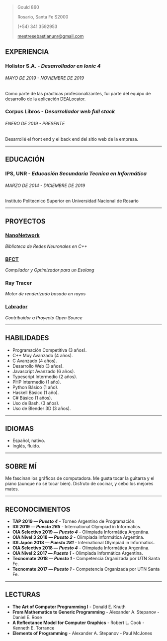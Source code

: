 > Gould 860
>
> Rosario, Santa Fe S2000
>
> (+54) 341 3592953
>
> mestresebastianunr@gmail.com

## EXPERIENCIA
### Holistor S.A. - *Desarrollador en Ionic 4*
###### MAYO DE 2019 - NOVIEMBRE DE 2019
Como parte de las prácticas profesionalizantes, fui parte del equipo de desarrollo de la aplicación DEALocator.

### Corpus Libros - *Desarrollador web full stack*
###### ENERO DE 2019 - PRESENTE
Desarrollé el front end y el back end del sitio web de la empresa.

--------

## EDUCACIÓN
### IPS, UNR - *Educación Secundaria Tecnica en Informática*
###### MARZO DE 2014 - DICIEMBRE DE 2019
Instituto Politecnico Superior en Universidad Nacional de Rosario

--------

## PROYECTOS
### [NanoNetwork](https://github.com/SebastianMestre/nanoNetwork)
*Biblioteca de Redes Neuronales en C++*

### [BFCT](https://github.com/SebastianMestre/BFCT)
*Compilador y Optimizador para un Esolang*

### Ray Tracer
*Motor de renderizado basado en rayos*

### [Labrador](https://github.com/Espotek/Labrador)
*Contribuidor a Proyecto Open Source*

--------

## HABILIDADES
 - Programación Competitiva (3 años).
 - C++ Muy Avanzado (4 años).
 - C Avanzado (4 años).
 - Desarrollo Web (3 años).
 - Javascript Avanzado (6 años).
 - Typescript Intermedio (2 años).
 - PHP Intermedio (1 año).
 - Python Básico (1 año).
 - Haskell Básico (1 año).
 - C# Básico (1 años).
 - Uso de Bash. (3 años).
 - Uso de Blender 3D (3 años).

--------

## IDIOMAS
 - Español, nativo.
 - Inglés, fluido.

--------

## SOBRE MÍ
Me fascinan los gráficos de computadora. Me gusta tocar la guitarra y el piano (aunque no sé tocar bien). Disfruto de cocinar, y cebo los mejores mates.

--------

## RECONOCIMIENTOS
 - **TAP 2019 — *Puesto 4*** - Torneo Argentino de Programación.
 - **IOI 2019 — *Puesto 265*** - International Olympiad in Informatics.
 - **OIA Selectivo 2019 — *Puesto 4*** - Olimpiada Informática Argentina.
 - **OIA Nivel 3 2018 — *Puesto 2*** - Olimpiada Informática Argentina.
 - **IOI Japón 2018 — *Puesto 281*** - International Olympiad in Informatics.
 - **OIA Selectivo 2018 — *Puesto 4*** - Olimpiada Informática Argentina.
 - **OIA Nivel 2 2017 — *Puesto 1*** - Olimpiada Informática Argentina.
 - **Tecnomate 2018 — *Puesto 1*** - Competencia Organizada por UTN Santa Fe.
 - **Tecnomate 2017 — *Puesto 1*** - Competencia Organizada por UTN Santa Fe.

--------

## LECTURAS
 - **The Art of Computer Programming I** - Donald E. Knuth
 - **From Mathematics to Generic Programming** - Alexander A. Stepanov - Daniel E. Rose
 - **A Reflectance Model for Computer Graphics** - Robert L. Cook - Kenneth E. Torrance
 - **Elements of Programming** - Alexander A. Stepanov - Paul McJones
